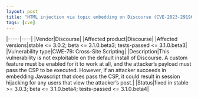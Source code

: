 ```yaml
---
layout: post
title: "HTML injection via topic embedding on Discourse (CVE‑2023‑29196)"
tags: [cve]
---
```


|-----|----|
|Vendor|Discourse|
|Affected product|Discourse|
|Affected versions|stable <= 3.0.2; beta <= 3.1.0.beta3; tests-passed <= 3.1.0.beta3|
|Vulnerability type|CWE-79: Cross-Site Scripting|
|Description|This vulnerability is not exploitable on the default install of Discourse. A custom feature must be enabled for it to work at all, and the attacker’s payload must pass the CSP to be executed. However, if an attacker succeeds in embedding Javascript that does pass the CSP, it could result in session hijacking for any users that view the attacker’s post.|
|Status|fixed in stable >= 3.0.3; beta <= 3.1.0.beta4; tests-passed <= 3.1.0.beta4|